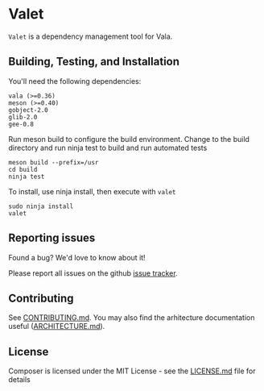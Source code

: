 # Valet

`Valet` is a dependency management tool for Vala.

## Building, Testing, and Installation
You'll need the following dependencies:

    vala (>=0.36)
    meson (>=0.40)
    gobject-2.0
    glib-2.0
    gee-0.8


Run meson build to configure the build environment. Change to the build directory and run ninja test to build and run automated tests

    meson build --prefix=/usr
    cd build
    ninja test

To install, use ninja install, then execute with `valet`

    sudo ninja install
    valet

## Reporting issues

Found a bug? We'd love to know about it!

Please report all issues on the github [issue tracker][issues].

[issues]: https://github.com/valet-dependency-manager/valet/issues

## Contributing

See [CONTRIBUTING.md](CONTRIBUTING.md). You may also find the arhitecture
documentation useful ([ARCHITECTURE.md](ARCHITECTURE.md)).

## License

Composer is licensed under the MIT License - see the [LICENSE.md](LICENSE.md) file for details